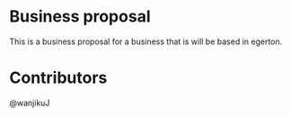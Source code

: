 # Business proposal
This is a business proposal for a business that is will be based in egerton.
# Contributors
@wanjikuJ
